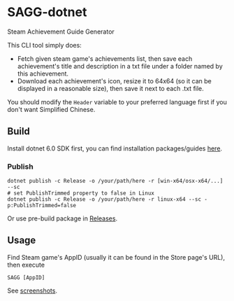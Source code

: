 # SAGG-dotnet
Steam Achievement Guide Generator

This CLI tool simply does:

- Fetch given steam game's achievements list, then save each achievement's title and description in a txt file under a folder named by this achievement.
- Download each achievement's icon, resize it to 64x64 (so it can be displayed in a reasonable size), then save it next to each .txt file.

You should modify the `Header` variable to your preferred language first if you don't want Simplified Chinese.

## Build

Install dotnet 6.0 SDK first, you can find installation packages/guides [here](https://dotnet.microsoft.com/download).

### Publish

```
dotnet publish -c Release -o /your/path/here -r [win-x64/osx-x64/...] --sc
# set PublishTrimmed property to false in Linux
dotnet publish -c Release -o /your/path/here -r linux-x64 --sc -p:PublishTrimmed=false
```

Or use pre-build package in [Releases](https://github.com/azhuge233/SAGG-dotnet/releases).

## Usage

Find Steam game's AppID (usually it can be found in the Store page's URL), then execute

```
SAGG [AppID]
```

See [screenshots](https://github.com/azhuge233/SAGG-dotnet/tree/master/Screenshots).
